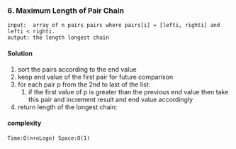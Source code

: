 





### 6. Maximum Length of Pair Chain
````
input:  array of n pairs pairs where pairs[i] = [lefti, righti] and lefti < righti.
output: the length longest chain 
````

#### Solution 
1. sort the pairs according to the end value
2. keep end value of the first pair for future comparison
3. for each pair p  from the 2nd to last of the list:
    1. if the first value of p is greater than the previous end value then take this pair and increment result and end value accordingly
4. return length of the longest chain:
#### complexity
`Time:O(n+nLogn)
Space:O(1)`